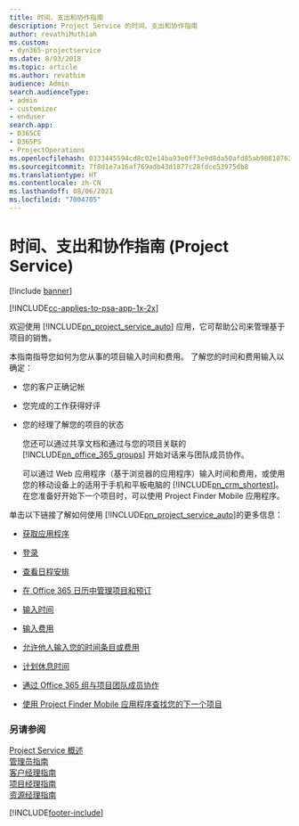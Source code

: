 ```yaml
---
title: 时间、支出和协作指南
description: Project Service 的时间、支出和协作指南
author: revathiMuthiah
ms.custom:
- dyn365-projectservice
ms.date: 8/03/2018
ms.topic: article
ms.author: revathim
audience: Admin
search.audienceType:
- admin
- customizer
- enduser
search.app:
- D365CE
- D365PS
- ProjectOperations
ms.openlocfilehash: 0333445594cd8c02e14ba93e0ff3e9d8da50afd85ab90810762c415b53018ccb
ms.sourcegitcommit: 7f8d1e7a16af769adb43d1877c28fdce53975db8
ms.translationtype: HT
ms.contentlocale: zh-CN
ms.lasthandoff: 08/06/2021
ms.locfileid: "7004705"
---
```

# <a name="time-expense-and-collaboration-guide-project-service"></a>时间、支出和协作指南 (Project Service)

[!include [banner](../includes/psa-now-project-operations.md)]

[!INCLUDE[cc-applies-to-psa-app-1x-2x](../includes/cc-applies-to-psa-app-1x-2x.md)]

欢迎使用 [!INCLUDE[pn_project_service_auto](../includes/pn-project-service-auto.md)] 应用，它可帮助公司来管理基于项目的销售。 
  
 本指南指导您如何为您从事的项目输入时间和费用。 了解您的时间和费用输入以确定：  
  
- 您的客户正确记帐  
  
- 您完成的工作获得好评  
  
- 您的经理了解您的项目的状态  
  
  您还可以通过共享文档和通过与您的项目关联的 [!INCLUDE[pn_office_365_groups](../includes/pn-office-365-groups.md)] 开始对话来与团队成员协作。  
  
  可以通过 Web 应用程序（基于浏览器的应用程序）输入时间和费用，或使用您的移动设备上的适用于手机和平板电脑的 [!INCLUDE[pn_crm_shortest](../includes/pn-crm-shortest.md)]。 在您准备好开始下一个项目时，可以使用 Project Finder Mobile 应用程序。  
  
单击以下链接了解如何使用 [!INCLUDE[pn_project_service_auto](../includes/pn-project-service-auto.md)]的更多信息：  
  
-   [获取应用程序](../psa/get-apps.md)  
  
-   [登录](../psa/sign-in.md)  
  
-   [查看日程安排](../psa/view-schedule.md)  
  
-   [在 Office 365 日历中管理项目和预订](../psa/manage-project-bookings-office-365-calendar.md)  
  
-   [输入时间](../psa/enter-time.md)  
  
-   [输入费用](../psa/enter-expenses.md)  
  
-   [允许他人输入您的时间条目或费用](../psa/allow-someone-else-enter-time-entry-expense.md)  
  
-   [计划休息时间](../psa/schedule-time-off.md)  
  
-   [通过 Office 365 组与项目团队成员协作](../psa/collaborate-project-team-members-office-365-groups.md)  
  
-   [使用 Project Finder Mobile 应用程序查找您的下一个项目](../psa/find-next-project-finder-mobile-app.md)  
  
### <a name="see-also"></a>另请参阅  
 [Project Service 概述](../psa/overview.md)   
 [管理员指南](../psa/admin-guide.md)   
 [客户经理指南](../psa/account-manager-guide.md)   
 [项目经理指南](../psa/project-manager-guide.md)   
 [资源经理指南](../psa/resource-manager-guide.md)   


[!INCLUDE[footer-include](../includes/footer-banner.md)]